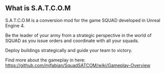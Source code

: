 ## What is S.A.T.C.O.M

S.A.T.C.O.M is a conversion mod for the game SQUAD developed in Unreal Engine 4.

Be the leader of your army from a strategic perspective in the world of SQUAD as you issue orders and coordinate with all your squads.

Deploy buildings strategically and guide your team to victory.

Find more about the gameplay in here: https://github.com/mjfabian/SquadSATCOM/wiki/Gameplay-Overview
